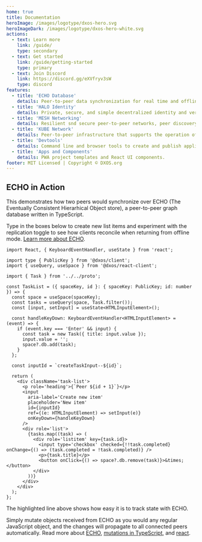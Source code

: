 ```yaml
---
home: true
title: Documentation
heroImage: /images/logotype/dxos-hero.svg
heroImageDark: /images/logotype/dxos-hero-white.svg
actions:
  - text: Learn more
    link: /guide/
    type: secondary
  - text: Get started
    link: /guide/getting-started
    type: primary
  - text: Join Discord
    link: https://discord.gg/eXVfryv3sW
    type: discord
features:
  - title: 'ECHO Database'
    details: Peer-to-peer data synchronization for real time and offline-first applications.
  - title: 'HALO Identity'
    details: Private, secure, and simple decentralized identity and verifiable credentials.
  - title: 'MESH Networking'
    details: Resilient snd secure peer-to-peer networks, peer discovery, NAT traversal.
  - title: 'KUBE Network'
    details: Peer-to-peer infrastructure that supports the operation of the DXOS network.
  - title: 'Devtools'
    details: Command line and browser tools to create and publish applications, and manage KUBE network infrastructure.
  - title: 'Apps and Components'
    details: PWA project templates and React UI components.
footer: MIT Licensed | Copyright © DXOS.org
---
```


## ECHO in Action

This demonstrates how two peers would synchronize over ECHO (The Eventually Consistent Hierarhical Object store), a peer-to-peer graph database written in TypeScript. 

Type in the boxes below to create new list items and experiment with the replication toggle to see how clients reconcile when returning from offline mode. [Learn more about ECHO](/guide/).

```tsx file=../src/stories/react/examples/TaskList.tsx#L5-L48 showcase peers=2 controls=fork
import React, { KeyboardEventHandler, useState } from 'react';

import type { PublicKey } from '@dxos/client';
import { useQuery, useSpace } from '@dxos/react-client';

import { Task } from '../../proto';

const TaskList = ({ spaceKey, id }: { spaceKey: PublicKey; id: number }) => {
  const space = useSpace(spaceKey);
  const tasks = useQuery(space, Task.filter());
  const [input, setInput] = useState<HTMLInputElement>();

  const handleKeyDown: KeyboardEventHandler<HTMLInputElement> = (event) => {
    if (event.key === 'Enter' && input) {
      const task = new Task({ title: input.value });
      input.value = '';
      space?.db.add(task);
    }
  };

  const inputId = `createTaskInput--${id}`;

  return (
    <div className='task-list'>
      <p role='heading'>{`Peer ${id + 1}`}</p>
      <input
        aria-label='Create new item'
        placeholder='New item'
        id={inputId}
        ref={(e: HTMLInputElement) => setInput(e)}
        onKeyDown={handleKeyDown}
      />
      <div role='list'>
        {tasks.map((task) => (
          <div role='listitem' key={task.id}>
            <input type='checkbox' checked={!!task.completed} onChange={() => (task.completed = !task.completed)} />
            <p>{task.title}</p>
            <button onClick={() => space?.db.remove(task)}>&times;</button>
          </div>
        ))}
      </div>
    </div>
  );
};
```

The highlighted line above shows how easy it is to track state with ECHO. 

Simply mutate objects received from ECHO as you would any regular JavaScript object, and the changes will propagate to all connected peers automatically. Read more about [ECHO](/guide/echo/), [mutations in TypeScript](/guide/typescript/mutations/), and [react](/guide/react/mutations/).